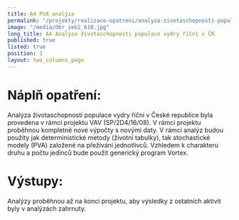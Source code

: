 ```yaml
---
title: A4 PVA analýza
permalink: "/projekty/realizace-opatreni/analyza-zivotaschopnosti-populace"
image: "/media/Obr_zek2_610.jpg"
long_title: A4 Analýza životaschopnosti populace vydry říční v ČR
published: true
listed: true
position: 3
layout: two_columns_page
---
```

# Náplň opatření:

Analýza životaschopnosti populace vydry říční v České republice byla
provedena v rámci projektu VAV (SP/2D4/16/08). V rámci projektu
proběhnou kompletně nové výpočty s novými daty. V rámci analýz budou
použity jak deterministické metody (životní tabulky), tak stochastické
modely (PVA) založené na přežívání jednotlivců. Vzhledem k charakteru
druhu a počtu jedinců bude použit generický program Vortex.

# Výstupy:

Analýzy proběhnou až na konci projektu, aby výsledky z ostatních aktivit
byly v analýzách zahrnuty.
